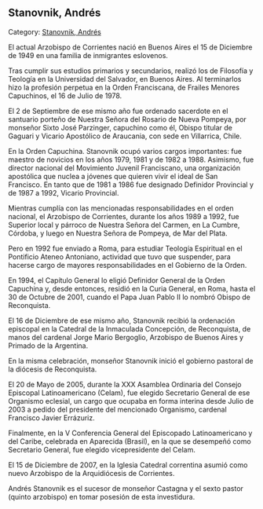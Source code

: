 ## Stanovnik, Andrés

Category: [Stanovnik, Andrés](http://descubrircorrientes.com.ar/2012/index.php/3058-biografias/r-s-t-u-v-x-y-z/stanovnik-andres)

El actual Arzobispo de Corrientes nació en Buenos Aires el 15 de Diciembre de 1949 en una familia de inmigrantes eslovenos.

Tras cumplir sus estudios primarios y secundarios, realizó los de Filosofía y Teología en la Universidad del Salvador, en Buenos Aires. Al terminarlos hizo la profesión perpetua en la Orden Franciscana, de Frailes Menores Capuchinos, el 16 de Julio de 1978.

El 2 de Septiembre de ese mismo año fue ordenado sacerdote en el santuario porteño de Nuestra Señora del Rosario de Nueva Pompeya, por monseñor Sixto José Parzinger, capuchino como él, Obispo titular de Gaguari y Vicario Apostólico de Araucania, con sede en Villarrica, Chile.

En la Orden Capuchina. Stanovnik ocupó varios cargos importantes: fue maestro de novicios en los años 1979, 1981 y de 1982 a 1988. Asimismo, fue director nacional del Movimiento Juvenil Franciscano, una organización apostólica que nuclea a jóvenes que quieren vivir el ideal de San Francisco. En tanto que de 1981 a 1986 fue designado Definidor Provincial y de 1987 a 1992, Vicario Provincial.

Mientras cumplía con las mencionadas responsabilidades en el orden nacional, el Arzobispo de Corrientes, durante los años 1989 a 1992, fue Superior local y párroco de Nuestra Señora del Carmen, en La Cumbre, Córdoba, y luego en Nuestra Señora de Pompeya, de Mar del Plata.

Pero en 1992 fue enviado a Roma, para estudiar Teología Espiritual en el Pontificio Ateneo Antoniano, actividad que tuvo que suspender, para hacerse cargo de mayores responsabilidades en el Gobierno de la Orden.

En 1994, el Capítulo General lo eligió Definidor General de la Orden Capuchina y, desde entonces, residió en la Curia General, en Roma, hasta el 30 de Octubre de 2001, cuando el Papa Juan Pablo II lo nombró Obispo de Reconquista.

El 16 de Diciembre de ese mismo año, Stanovnik recibió la ordenación episcopal en la Catedral de la Inmaculada Concepción, de Reconquista, de manos del cardenal Jorge Mario Bergoglio, Arzobispo de Buenos Aires y Primado de la Argentina.

En la misma celebración, monseñor Stanovnik inició el gobierno pastoral de la diócesis de Reconquista.

El 20 de Mayo de 2005, durante la XXX Asamblea Ordinaria del Consejo Episcopal Latinoamericano (Celam), fue elegido Secretario General de ese Organismo eclesial, un cargo que ocupaba en forma interina desde Julio de 2003 a pedido del presidente del mencionado Organismo, cardenal Francisco Javier Errázuriz.

Finalmente, en la V Conferencia General del Episcopado Latinoamericano y del Caribe, celebrada en Aparecida (Brasil), en la que se desempeñó como Secretario General, fue elegido vicepresidente del Celam.

El 15 de Diciembre de 2007, en la Iglesia Catedral correntina asumió como nuevo Arzobispo de la Arquidiócesis de Corrientes.

Andrés Stanovnik es el sucesor de monseñor Castagna y el sexto pastor (quinto arzobispo) en tomar posesión de esta investidura.